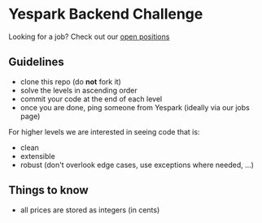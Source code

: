 # Yespark Backend Challenge

 Looking for a job? Check out our [open positions](https://www.yespark.fr/jobs)

## Guidelines

- clone this repo (do **not** fork it)
- solve the levels in ascending order
- commit your code at the end of each level
- once you are done, ping someone from Yespark (ideally via our jobs page)

For higher levels we are interested in seeing code that is:
- clean
- extensible
- robust (don't overlook edge cases, use exceptions where needed, ...)


## Things to know

- all prices are stored as integers (in cents)
